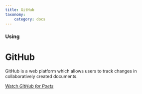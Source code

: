 ```yaml
---
title: GitHub
taxonomy:
    category: docs
---
```


### Using

# GitHub
GitHub is a web platform which allows users to track changes in collaboratively created documents.

[Watch *GitHub for Poets*](https://www.youtube.com/watch?v=BCQHnlnPusY&list=PLRqwX-V7Uu6ZF9C0YMKuns9sLDzK6zoiV&index=1)
